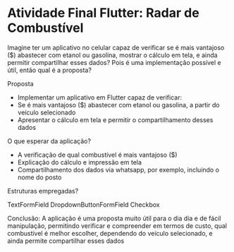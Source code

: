# Atividade Final Flutter: Radar de Combustível

Imagine ter um aplicativo no celular capaz de verificar se é mais vantajoso ($) abastecer com etanol ou gasolina, mostrar o cálculo em tela, e ainda permitir compartilhar esses dados?
Pois é uma implementação possível e útil, então qual é a proposta?

Proposta
- Implementar um aplicativo em Flutter capaz de verificar:
- Se é mais vantajoso ($) abastecer com etanol ou gasolina, a partir do veículo selecionado
- Apresentar o cálculo em tela e permitir o compartilhamento desses dados 

O que esperar da aplicação?
 
- A verificação de qual combustível é mais vantajoso ($)
- Explicação do cálculo e impressão em tela
- Compartilhamento dos dados via whatsapp, por exemplo, incluindo o nome do posto

Estruturas empregadas?
 
TextFormField
DropdownButtonFormField
Checkbox

Conclusão:
A aplicação é uma proposta muito útil para o dia dia e de fácil manipulação, permitindo verificar e compreender em termos de custo, qual combustível é melhor escolher, dependendo do veículo selecionado, e ainda permite compartilhar esses dados

